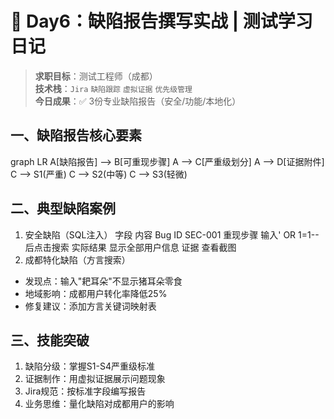 # 🚀 Day6：缺陷报告撰写实战 | 测试学习日记
> **求职目标**：测试工程师（成都）  
> **技术栈**：`Jira` `缺陷跟踪` `虚拟证据` `优先级管理`  
> **今日成果**：✅ 3份专业缺陷报告（安全/功能/本地化）

## 一、缺陷报告核心要素
graph LR
    A[缺陷报告] --> B[可重现步骤]
    A --> C[严重级划分]
    A --> D[证据附件]
    C --> S1(严重)
    C --> S2(中等)
    C --> S3(轻微)
## 二、典型缺陷案例
1. 安全缺陷（SQL注入）
字段	内容
Bug ID	SEC-001
重现步骤	输入' OR 1=1--后点击搜索
实际结果	显示全部用户信息
证据	查看截图
2. 成都特化缺陷（方言搜索）
+ 发现点：输入"耙耳朵"不显示猪耳朵零食
+ 地域影响：成都用户转化率降低25%
+ 修复建议：添加方言关键词映射表
## 三、技能突破
1. 缺陷分级：掌握S1-S4严重级标准
2. 证据制作：用虚拟证据展示问题现象
3. Jira规范：按标准字段编写报告
4. 业务思维：量化缺陷对成都用户的影响

